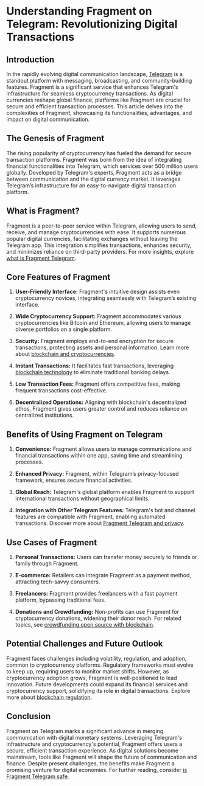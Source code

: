# Understanding Fragment on Telegram: Revolutionizing Digital Transactions

## Introduction

In the rapidly evolving digital communication landscape, [Telegram](https://telegram.org/) is a standout platform with messaging, broadcasting, and community-building features. Fragment is a significant service that enhances Telegram's infrastructure for seamless cryptocurrency transactions. As digital currencies reshape global finance, platforms like Fragment are crucial for secure and efficient transaction processes. This article delves into the complexities of Fragment, showcasing its functionalities, advantages, and impact on digital communication.

## The Genesis of Fragment

The rising popularity of cryptocurrency has fueled the demand for secure transaction platforms. Fragment was born from the idea of integrating financial functionalities into Telegram, which services over 500 million users globally. Developed by Telegram's experts, Fragment acts as a bridge between communication and the digital currency market. It leverages Telegram’s infrastructure for an easy-to-navigate digital transaction platform.

## What is Fragment?

Fragment is a peer-to-peer service within Telegram, allowing users to send, receive, and manage cryptocurrencies with ease. It supports numerous popular digital currencies, facilitating exchanges without leaving the Telegram app. This integration simplifies transactions, enhances security, and minimizes reliance on third-party providers. For more insights, explore [what is Fragment Telegram](https://www.license-token.com/wiki/what-is-fragment-telegram).

## Core Features of Fragment

1. **User-Friendly Interface:** Fragment's intuitive design assists even cryptocurrency novices, integrating seamlessly with Telegram’s existing interface.
   
2. **Wide Cryptocurrency Support:** Fragment accommodates various cryptocurrencies like Bitcoin and Ethereum, allowing users to manage diverse portfolios on a single platform.

3. **Security:** Fragment employs end-to-end encryption for secure transactions, protecting assets and personal information. Learn more about [blockchain and cryptocurrencies](https://www.license-token.com/wiki/blockchain-and-cryptocurrencies).

4. **Instant Transactions:** It facilitates fast transactions, leveraging [blockchain technology](https://www.license-token.com/wiki/what-is-blockchain) to eliminate traditional banking delays.

5. **Low Transaction Fees:** Fragment offers competitive fees, making frequent transactions cost-effective.

6. **Decentralized Operations:** Aligning with blockchain's decentralized ethos, Fragment gives users greater control and reduces reliance on centralized institutions.

## Benefits of Using Fragment on Telegram

1. **Convenience:** Fragment allows users to manage communications and financial transactions within one app, saving time and streamlining processes.

2. **Enhanced Privacy:** Fragment, within Telegram’s privacy-focused framework, ensures secure financial activities.

3. **Global Reach:** Telegram's global platform enables Fragment to support international transactions without geographical limits.

4. **Integration with Other Telegram Features:** Telegram's bot and channel features are compatible with Fragment, enabling automated transactions. Discover more about [Fragment Telegram and privacy](https://www.license-token.com/wiki/fragment-telegram-and-privacy).

## Use Cases of Fragment

1. **Personal Transactions:** Users can transfer money securely to friends or family through Fragment.

2. **E-commerce:** Retailers can integrate Fragment as a payment method, attracting tech-savvy consumers.

3. **Freelancers:** Fragment provides freelancers with a fast payment platform, bypassing traditional fees.

4. **Donations and Crowdfunding:** Non-profits can use Fragment for cryptocurrency donations, widening their donor reach. For related topics, see [crowdfunding open source with blockchain](https://www.license-token.com/wiki/crowdfunding-open-source-with-blockchain).

## Potential Challenges and Future Outlook

Fragment faces challenges including volatility, regulation, and adoption, common to cryptocurrency platforms. Regulatory frameworks must evolve to keep up, requiring users to monitor market shifts. However, as cryptocurrency adoption grows, Fragment is well-positioned to lead innovation. Future developments could expand its financial services and cryptocurrency support, solidifying its role in digital transactions. Explore more about [blockchain regulation](https://www.license-token.com/wiki/blockchain-regulation).

## Conclusion

Fragment on Telegram marks a significant advance in merging communication with digital monetary systems. Leveraging Telegram's infrastructure and cryptocurrency's potential, Fragment offers users a secure, efficient transaction experience. As digital solutions become mainstream, tools like Fragment will shape the future of communication and finance. Despite present challenges, the benefits make Fragment a promising venture for digital economies. For further reading, consider [is Fragment Telegram safe](https://www.license-token.com/wiki/is-fragment-telegram-safe).